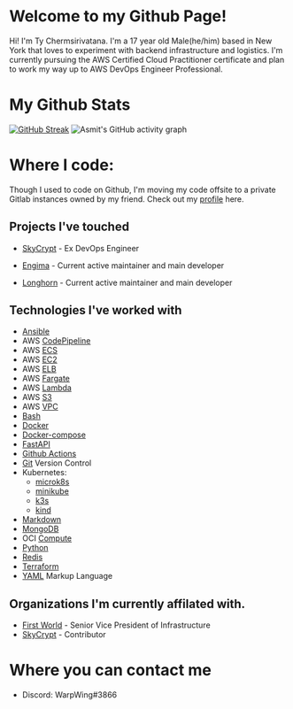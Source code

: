 # Welcome to my Github Page!

Hi! I'm Ty Chermsirivatana. I'm a 17 year old Male(he/him) based in New York that loves to experiment with backend infrastructure and logistics. I'm currently pursuing the AWS Certified Cloud Practitioner certificate and plan to work my way up to AWS DevOps Engineer Professional.
# My Github Stats
[![GitHub Streak](http://github-readme-streak-stats.herokuapp.com?user=WarpWing&theme=radical&hide_border=true&fire=DD2311)](https://git.io/streak-stats)
![Asmit's GitHub activity graph](https://activity-graph.herokuapp.com/graph?username=WarpWing&hide_border=true&theme=redical)
# Where I code:
Though I used to code on Github, I'm moving my code offsite to a private Gitlab instances owned by my friend. Check out my [profile](https://koakuma.soopy.moe/WarpWing) here.
## Projects I've touched

- [SkyCrypt](https://github.com/SkyCryptWebsite/SkyCrypt)  - Ex DevOps Engineer 

- [Engima](https://github.com/WarpWing/MultipassSimplified) - Current active maintainer and main developer

- [Longhorn](https://github.com/WarpWing/Longhorn) - Current active maintainer and main developer


## Technologies I've worked with 
- [Ansible](https://www.ansible.com/) 
- AWS [CodePipeline](https://aws.amazon.com/codepipeline/)
- AWS [ECS](https://aws.amazon.com/ecs/)
- AWS [EC2](https://aws.amazon.com/ec2/)
- AWS [ELB](https://aws.amazon.com/elasticloadbalancing/?nc2=h_ql_prod_nt_elb)
- AWS [Fargate](https://aws.amazon.com/fargate/)
- AWS [Lambda](https://aws.amazon.com/lambda/)
- AWS [S3](https://aws.amazon.com/s3/)
- AWS [VPC](https://aws.amazon.com/vpc/)
- [Bash](https://www.gnu.org/software/bash/)
- [Docker](https://www.docker.com/)
- [Docker-compose](https://docs.docker.com/compose/) 
- [FastAPI](https://fastapi.tiangolo.com/)
- [Github Actions](https://github.com/features/actions) 
- [Git](https://git-scm.com/) Version Control
- Kubernetes: 
  - [microk8s](https://microk8s.io/)
  - [minikube](https://minikube.sigs.k8s.io/)
  - [k3s](https://k3s.io/) 
  - [kind](https://kind.sigs.k8s.io/)
- [Markdown](https://daringfireball.net/projects/markdown/)
- [MongoDB](https://www.mongodb.com/)
- OCI [Compute](https://www.oracle.com/cloud/compute/virtual-machines/)
- [Python](https://www.python.org/) 
- [Redis](https://redis.io/)
- [Terraform](https://www.terraform.io/)
- [YAML](https://yaml.org/) Markup Language

## Organizations I'm currently affilated with.
- [First World](https://github.com/First-World-LLC) - Senior Vice President of Infrastructure
- [SkyCrypt](https://github.com/SkyCryptWebsite/SkyCrypt) - Contributor
# Where you can contact me 
- Discord: WarpWing#3866

